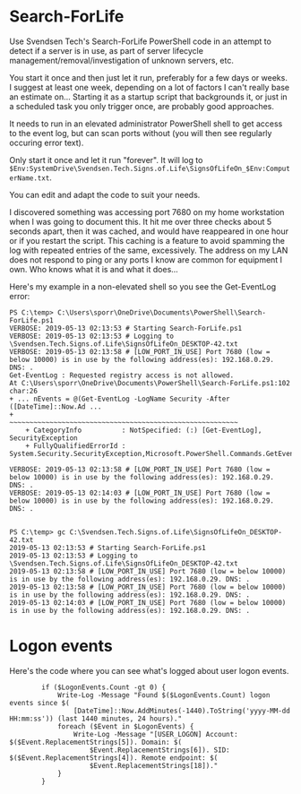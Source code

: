 # Search-ForLife
Use Svendsen Tech's Search-ForLife PowerShell code in an attempt to detect if a server is in use, as part of server lifecycle management/removal/investigation of unknown servers, etc.

You start it once and then just let it run, preferably for a few days or weeks. I suggest at least one week, depending on a lot of factors I can't really base an estimate on... Starting it as a startup script that backgrounds it, or just in a scheduled task you only trigger once, are probably good approaches.

It needs to run in an elevated administrator PowerShell shell to get access to the event log, but can scan ports without (you will then see regularly occuring error text).

Only start it once and let it run "forever". It will log to `$Env:SystemDrive\Svendsen.Tech.Signs.of.Life\SignsOfLifeOn_$Env:ComputerName.txt`.

You can edit and adapt the code to suit your needs.

I discovered something was accessing port 7680 on my home workstation when I was going to document this. It hit me over three checks about 5 seconds apart, then it was cached, and would have reappeared in one hour or if you restart the script. This caching is a feature to avoid spamming the log with repeated entries of the same, excessively. The address on my LAN does not respond to ping or any ports I know are common for equipment I own. Who knows what it is and what it does...

Here's my example in a non-elevated shell so you see the Get-EventLog error:

```
PS C:\temp> C:\Users\sporr\OneDrive\Documents\PowerShell\Search-ForLife.ps1
VERBOSE: 2019-05-13 02:13:53 # Starting Search-ForLife.ps1
VERBOSE: 2019-05-13 02:13:53 # Logging to \Svendsen.Tech.Signs.of.Life\SignsOfLifeOn_DESKTOP-42.txt
VERBOSE: 2019-05-13 02:13:58 # [LOW_PORT_IN_USE] Port 7680 (low = below 10000) is in use by the following address(es): 192.168.0.29. DNS: .
Get-EventLog : Requested registry access is not allowed.
At C:\Users\sporr\OneDrive\Documents\PowerShell\Search-ForLife.ps1:102 char:26
+ ... nEvents = @(Get-EventLog -LogName Security -After ([DateTime]::Now.Ad ...
+                 ~~~~~~~~~~~~~~~~~~~~~~~~~~~~~~~~~~~~~~~~~~~~~~~~~~~~~~~~~
    + CategoryInfo          : NotSpecified: (:) [Get-EventLog], SecurityException
    + FullyQualifiedErrorId : System.Security.SecurityException,Microsoft.PowerShell.Commands.GetEventLogCommand
 
VERBOSE: 2019-05-13 02:13:58 # [LOW_PORT_IN_USE] Port 7680 (low = below 10000) is in use by the following address(es): 192.168.0.29. DNS: .
VERBOSE: 2019-05-13 02:14:03 # [LOW_PORT_IN_USE] Port 7680 (low = below 10000) is in use by the following address(es): 192.168.0.29. DNS: .


PS C:\temp> gc C:\Svendsen.Tech.Signs.of.Life\SignsOfLifeOn_DESKTOP-42.txt
2019-05-13 02:13:53 # Starting Search-ForLife.ps1
2019-05-13 02:13:53 # Logging to \Svendsen.Tech.Signs.of.Life\SignsOfLifeOn_DESKTOP-42.txt
2019-05-13 02:13:58 # [LOW_PORT_IN_USE] Port 7680 (low = below 10000) is in use by the following address(es): 192.168.0.29. DNS: .
2019-05-13 02:13:58 # [LOW_PORT_IN_USE] Port 7680 (low = below 10000) is in use by the following address(es): 192.168.0.29. DNS: .
2019-05-13 02:14:03 # [LOW_PORT_IN_USE] Port 7680 (low = below 10000) is in use by the following address(es): 192.168.0.29. DNS: .
```

# Logon events

Here's the code where you can see what's logged about user logon events.

```
        if ($LogonEvents.Count -gt 0) {
            Write-Log -Message "Found $($LogonEvents.Count) logon events since $(
                [DateTime]::Now.AddMinutes(-1440).ToString('yyyy-MM-dd HH:mm:ss')) (last 1440 minutes, 24 hours)."
            foreach ($Event in $LogonEvents) {
                Write-Log -Message "[USER_LOGON] Account: $($Event.ReplacementStrings[5]). Domain: $(
                    $Event.ReplacementStrings[6]). SID: $($Event.ReplacementStrings[4]). Remote endpoint: $(
                    $Event.ReplacementStrings[18])."
            }
        }
```

